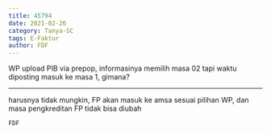 ```yaml
---
title: 45794
date: 2021-02-26
category: Tanya-SC
tags: E-Faktur
author: FDF
---
```


WP upload PIB via prepop, informasinya memilih masa 02 tapi waktu diposting masuk ke masa 1, gimana?

---

harusnya tidak mungkin, FP akan masuk ke amsa sesuai pilihan WP, dan masa pengkreditan FP tidak bisa diubah

`FDF`

